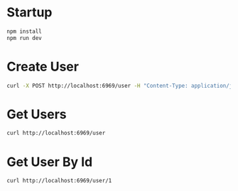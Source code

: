 # Startup
```bash
npm install
npm run dev
```

# Create User
```bash
curl -X POST http://localhost:6969/user -H "Content-Type: application/json" -d '{"name": "Aaron H"}'
```

# Get Users
```bash
curl http://localhost:6969/user
```

# Get User By Id
```bash
curl http://localhost:6969/user/1
```